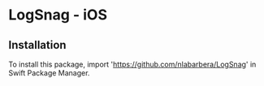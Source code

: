 # LogSnag - iOS

## Installation 
To install this package, import 'https://github.com/nlabarbera/LogSnag' in Swift Package Manager.
